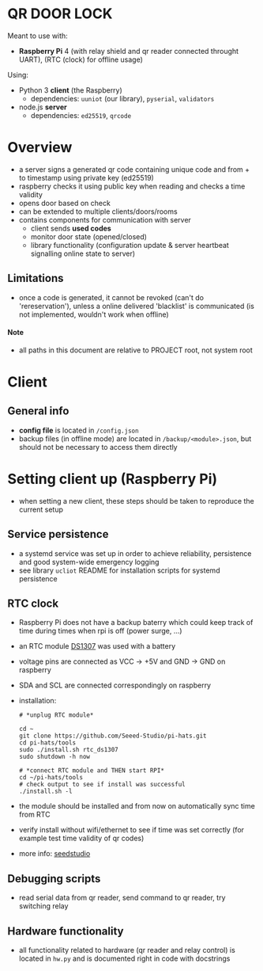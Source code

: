 # QR DOOR LOCK

Meant to use with:
- **Raspberry Pi** 4 (with relay shield and qr reader connected throught UART), (RTC (clock) for offline usage)

Using:
- Python 3 **client** (the Raspberry)
    - dependencies: `uuniot` (our library), `pyserial`, `validators`
- node.js **server**
    - dependencies: `ed25519`, `qrcode`

Overview
=======
- a server signs a generated qr code containing unique code and from + to timestamp using private key (ed25519)
- raspberry checks it using public key when reading and checks a time validity
- opens door based on check
- can be extended to multiple clients/doors/rooms
- contains components for communication with server
  - client sends **used codes**
  - monitor door state (opened/closed)
  - library functionality (configuration update & server heartbeat signalling online state to server)
## Limitations
- once a code is generated, it cannot be revoked (can't do 'rereservation'), unless a online delivered 'blacklist' is communicated (is not implemented, wouldn't work when offline)


#### Note

- all paths in this document are relative to PROJECT root, not system root


Client
=========

## General info

- **config file** is located in `/config.json`
- backup files (in offline mode) are located in `/backup/<module>.json`, but should not be necessary to access them directly

# Setting client up (Raspberry Pi)

- when setting a new client, these steps should be taken to reproduce the current setup

## Service persistence

- a systemd service was set up in order to achieve reliability, persistence and good system-wide emergency logging
- see library `ucliot` README for installation scripts for systemd persistence

## RTC clock

- Raspberry Pi does not have a backup baterry which could keep track of time during times when rpi is off (power surge, ...)

- an RTC module [DS1307](https://www.gme.cz/modul-rtc-ds1307-s-32k-flash?fbclid=IwAR11CYoBqdgsRHZJXuy6G6EZiVVMUnKZYVFmo5TeUu4nUxasl3dH7t-du_8#product-detail) was used with a battery

- voltage pins are connected as VCC -> +5V and GND -> GND on raspberry

- SDA and SCL are connected correspondingly on raspberry

- installation:

    ```shell
    # *unplug RTC module*
    
    cd ~
    git clone https://github.com/Seeed-Studio/pi-hats.git
    cd pi-hats/tools
    sudo ./install.sh rtc_ds1307
    sudo shutdown -h now
    
    # *connect RTC module and THEN start RPI* 
    cd ~/pi-hats/tools
    # check output to see if install was successful
    ./install.sh -l
    ```

- the module should be installed and from now on automatically sync time from RTC
- verify install without wifi/ethernet to see if time was set correctly (for example test time validity of qr codes)
- more info: [seedstudio](http://wiki.seeedstudio.com/Pi_RTC-DS1307/?fbclid=IwAR07fLFdaQ3mOgabdYLMQBzrJA35yiCBlmNHqxEwHSXNIVqSPz9P-PmzfVw)

## Debugging scripts

- read serial data from qr reader, send command to qr reader, try switching relay


## Hardware functionality 

- all functionality related to hardware (qr reader and relay control) is located in `hw.py` and is documented right in code with docstrings

